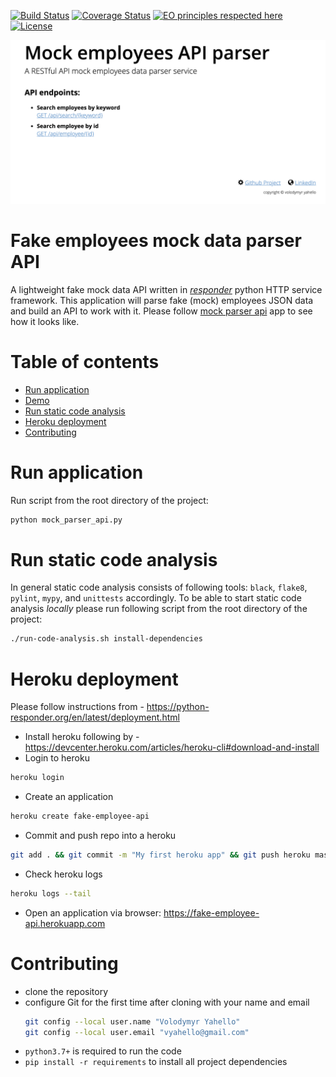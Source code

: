 [![Build Status](https://travis-ci.org/vyahello/fake-employee-api.svg?branch=master)](https://travis-ci.org/vyahello/fake-employee-api)
[![Coverage Status](https://coveralls.io/repos/github/vyahello/fake-employee-api/badge.svg?branch=master)](https://coveralls.io/github/vyahello/fake-employee-api?branch=master)
[![EO principles respected here](https://www.elegantobjects.org/badge.svg)](https://www.elegantobjects.org)
[![License](https://img.shields.io/badge/license-MIT-green.svg)](LICENSE.md)

![Screenshot](static/mock.png)

# Fake employees mock data parser API
A lightweight fake mock data API written in [_responder_](http://python-responder.org/en/latest/) python HTTP service framework. 
This application will parse fake (mock) employees JSON data and build an API to work with it.
Please follow [mock parser api](https://fake-employee-api.herokuapp.com) app to see how it looks like.

# Table of contents
- [Run application](#run-application)
- [Demo](#demo)
- [Run static code analysis](#run-static-code-analysis)
- [Heroku deployment](#heroku-deployment)
- [Contributing](#contributing)

# Run application
Run script from the root directory of the project:
```bash
python mock_parser_api.py
```

# Run static code analysis
In general static code analysis consists of following tools: `black`, `flake8`, `pylint`, `mypy`, and `unittests` accordingly.
To be able to start static code analysis _locally_ please run following script from the root directory of the project:
```bash
./run-code-analysis.sh install-dependencies
```

# Heroku deployment
Please follow instructions from - https://python-responder.org/en/latest/deployment.html

- Install heroku following by - https://devcenter.heroku.com/articles/heroku-cli#download-and-install
- Login to heroku
```bash
heroku login
```
- Create an application
```bash
heroku create fake-employee-api
```
- Commit and push repo into a heroku
```bash
git add . && git commit -m "My first heroku app" && git push heroku master
```
- Check heroku logs
```bash
heroku logs --tail
```
- Open an application via browser: https://fake-employee-api.herokuapp.com

# Contributing
- clone the repository
- configure Git for the first time after cloning with your name and email
  ```bash
  git config --local user.name "Volodymyr Yahello"
  git config --local user.email "vyahello@gmail.com"
  ```
- `python3.7+` is required to run the code
- `pip install -r requirements` to install all project dependencies
